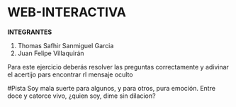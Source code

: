 # WEB-INTERACTIVA

**INTEGRANTES**
1. Thomas Safhir Sanmiguel Garcia
2. Juan Felipe Villaquirán

Para este ejercicio deberás resolver las preguntas correctamente y adivinar el acertijo pars encontrar rl mensaje oculto

#Pista 
Soy mala suerte para algunos, y para otros, pura emoción. Entre doce y catorce vivo, ¿quien soy, dime sin dilacion?

